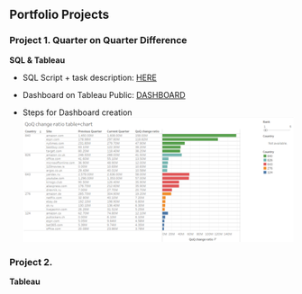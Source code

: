 ## Portfolio Projects

### Project 1. Quarter on Quarter Difference 
**SQL & Tableau**

- SQL Script + task description: [HERE](https://github.com/OksSvi/DataPortfolio/blob/main/test_task.sql)

- Dashboard on Tableau Public: [DASHBOARD](https://public.tableau.com/app/profile/oksana4574/viz/QoQchangeratiotablechart/Dashboard1)
- Steps for Dashboard creation
[![tbl](/visuals/image.png)](https://public.tableau.com/app/profile/oksana4574/viz/QoQchangeratiotablechart/Dashboard1)

### Project 2.  
**Tableau**
